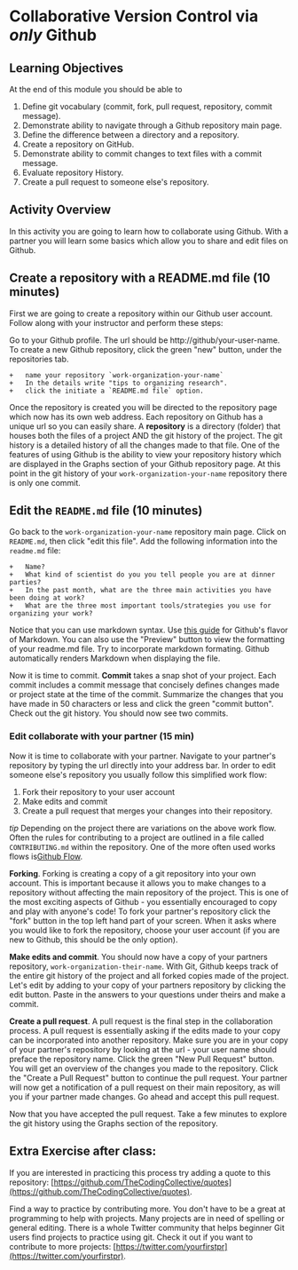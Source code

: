 # Collaborative Version Control via *only* Github

## Learning Objectives

At the end of this module you should be able to 

1. Define git vocabulary (commit, fork, pull request, repository, commit message).
2. Demonstrate ability to navigate through a Github repository main page. 
3. Define the difference between a directory and a repository.
3. Create a repository on GitHub.
4. Demonstrate ability to commit changes to text files with a commit message.
5. Evaluate repository History.
6. Create a pull request to someone else's repository.

## Activity Overview

In this activity you are going to learn how to collaborate using Github.  With a partner you will learn some basics which allow you to share and edit files on Github. 

## Create a repository with a README.md file (10 minutes)

First we are going to create a repository within our Github user account. Follow along with your instructor and perform these steps:

Go to your Github profile.  The url should be http://github/your-user-name.
  To create a new Github repository, click the green "new" button, under the repositories tab.

    +   name your repository `work-organization-your-name`
    +   In the details write "tips to organizing research".
    +   click the initiate a `README.md file` option. 

Once the repository is created you will be directed to the repository page which now has its own web address. Each repository on Github has a unique url so you can easily share. A **repository** is a directory (folder) that houses both the files of a project AND the git history of the project. The git history is a detailed history of all the changes made to that file.  One of the features of using Github is the ability to view your repository history which are displayed in the Graphs section of your Github repository page. At this point in the git history of your `work-organization-your-name` repository there is only one commit.

## Edit the `README.md` file (10 minutes)

Go back to the `work-organization-your-name` repository main page. Click on `README.md`, then click "edit this file". Add the following information into the `readme.md` file:

    +   Name?
    +   What kind of scientist do you you tell people you are at dinner parties?
    +   In the past month, what are the three main activities you have been doing at work?
    +   What are the three most important tools/strategies you use for organizing your work?

Notice that you can use markdown syntax. Use [this guide](https://help.github.com/articles/markdown-basics/) for Github's flavor of Markdown. You can also use the "Preview" button to view the formatting of your readme.md file. Try to incorporate markdown formating. Github automatically renders Markdown when displaying the file. 

Now it is time to commit. **Commit** takes a snap shot of your project. Each commit includes a commit message that concisely defines changes made or project state at the time of the commit. Summarize the changes that you have made in 50 characters or less and click the green "commit button".  Check out the git history.  You should now see two commits.

### Edit collaborate with your partner (15 min) 

Now it is time to collaborate with your partner.  Navigate to your partner's repository by typing the url directly into your address bar. In order to edit someone else's repository you usually follow this simplified work flow: 

1. Fork their repository to your user account 
2. Make edits and commit 
3. Create a pull request that merges your changes into their repository. 

*tip* Depending on the project there are variations on the above work flow. Often the rules for contributing to a project are outlined in a file called `CONTRIBUTING.md` within the repository. One of the more often used works flows is[Github Flow](https://guides.github.com/introduction/flow/). 

**Forking**. Forking is creating a copy of a git repository into your own account.  This is important because it allows you to make changes to a repository without affecting the main repository of the project.  This is one of the most exciting aspects of Github - you essentially encouraged to copy and play with anyone's code! To fork your partner's repository click the "fork" button in the top left hand part of your screen.  When it asks where you would like to fork the repository, choose your user account (if you are new to Github, this should be the only option).

**Make edits and commit**. You should now have a copy of your partners repository, `work-organization-their-name`. With Git, Github keeps track of the entire git history of the project and all forked copies made of the project. Let's edit by adding to your copy of your partners repository by clicking the edit button.  Paste in the answers to your questions under theirs and make a commit. 

**Create a pull request**.  A pull request is the final step in the collaboration process.  A pull request is essentially asking if the edits made to your copy can be incorporated into another repository. Make sure you are in your copy of your partner's repository by looking at the url - your user name should preface the repository name. Click the green "New Pull Request" button. You will get an overview of the changes you made to the repository. Click the "Create a Pull Request" button to continue the pull request. Your partner will now get a notification of a pull request on their main repository, as will you if your partner made changes. Go ahead and accept this pull request. 

Now that you have accepted the pull request.  Take a few minutes to explore the git history using the Graphs section of the repository. 

## Extra Exercise after class:

If you are interested in practicing this process try adding a quote to this repository: [https://github.com/TheCodingCollective/quotes](https://github.com/TheCodingCollective/quotes).

Find a way to practice by contributing more. You don't have to be a great at programming to help with projects.  Many projects are in need of spelling or general editing. There is a whole Twitter community that helps beginner Git users find projects to practice using git.  Check it out if you want to contribute to more projects: [https://twitter.com/yourfirstpr](https://twitter.com/yourfirstpr).




